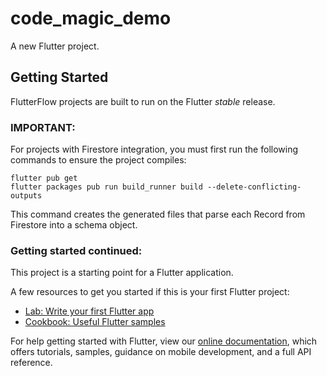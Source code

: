 # code_magic_demo

A new Flutter project.

## Getting Started

FlutterFlow projects are built to run on the Flutter _stable_ release.

### IMPORTANT:

For projects with Firestore integration, you must first run the following commands to ensure the project compiles:

```
flutter pub get
flutter packages pub run build_runner build --delete-conflicting-outputs
```

This command creates the generated files that parse each Record from Firestore into a schema object.

### Getting started continued:

This project is a starting point for a Flutter application.

A few resources to get you started if this is your first Flutter project:

- [Lab: Write your first Flutter app](https://flutter.dev/docs/get-started/codelab)
- [Cookbook: Useful Flutter samples](https://flutter.dev/docs/cookbook)

For help getting started with Flutter, view our
[online documentation](https://flutter.dev/docs), which offers tutorials,
samples, guidance on mobile development, and a full API reference.
